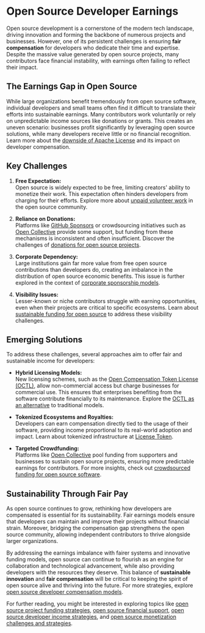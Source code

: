 # Open Source Developer Earnings

Open source development is a cornerstone of the modern tech landscape, driving innovation and forming the backbone of numerous projects and businesses. However, one of its persistent challenges is ensuring **fair compensation** for developers who dedicate their time and expertise. Despite the massive value generated by open source projects, many contributors face financial instability, with earnings often failing to reflect their impact.

## The Earnings Gap in Open Source

While large organizations benefit tremendously from open source software, individual developers and small teams often find it difficult to translate their efforts into sustainable earnings. Many contributors work voluntarily or rely on unpredictable income sources like donations or grants. This creates an uneven scenario: businesses profit significantly by leveraging open source solutions, while many developers receive little or no financial recognition. Learn more about the [downside of Apache License](https://www.license-token.com/wiki/the-downside-of-apache-license-and-why-i-never-would-use-it) and its impact on developer compensation.

## Key Challenges

1. **Free Expectation:**  
   Open source is widely expected to be free, limiting creators' ability to monetize their work. This expectation often hinders developers from charging for their efforts. Explore more about [unpaid volunteer work](https://www.license-token.com/wiki/unpaid-volunteer-work) in the open source community.

2. **Reliance on Donations:**  
   Platforms like [GitHub Sponsors](https://github.com/sponsors) or crowdsourcing initiatives such as [Open Collective](https://opencollective.com/) provide some support, but funding from these mechanisms is inconsistent and often insufficient. Discover the challenges of [donations for open source projects](https://www.license-token.com/wiki/donations-for-open-source-projects).

3. **Corporate Dependency:**  
   Large institutions gain far more value from free open source contributions than developers do, creating an imbalance in the distribution of open source economic benefits. This issue is further explored in the context of [corporate sponsorship models](https://www.license-token.com/wiki/corporate-sponsorship-models).

4. **Visibility Issues:**  
   Lesser-known or niche contributors struggle with earning opportunities, even when their projects are critical to specific ecosystems. Learn about [sustainable funding for open source](https://www.license-token.com/wiki/sustainable-funding-open-source) to address these visibility challenges.

## Emerging Solutions

To address these challenges, several approaches aim to offer fair and sustainable income for developers:

- **Hybrid Licensing Models:**  
  New licensing schemes, such as the [Open Compensation Token License (OCTL)](https://github.com/open-compensation-token-license/octl/tree/main), allow non-commercial access but charge businesses for commercial use. This ensures that enterprises benefiting from the software contribute financially to its maintenance. Explore the [OCTL as an alternative](https://www.license-token.com/wiki/octl-alternative-to-pure-open-source-capitalism) to traditional models.

- **Tokenized Ecosystems and Royalties:**  
  Developers can earn compensation directly tied to the usage of their software, providing income proportional to its real-world adoption and impact. Learn about tokenized infrastructure at [License Token](https://www.license-token.com).

- **Targeted Crowdfunding:**  
  Platforms like [Open Collective](https://opencollective.com/) pool funding from supporters and businesses to sustain open source projects, ensuring more predictable earnings for contributors. For more insights, check out [crowdsourced funding for open source software](https://www.license-token.com/wiki/crowdsourced-funding-for-open-source-software).

## Sustainability Through Fair Pay

As open source continues to grow, rethinking how developers are compensated is essential for its sustainability. Fair earnings models ensure that developers can maintain and improve their projects without financial strain. Moreover, bridging the compensation gap strengthens the open source community, allowing independent contributors to thrive alongside larger organizations.

By addressing the earnings imbalance with fairer systems and innovative funding models, open source can continue to flourish as an engine for collaboration and technological advancement, while also providing developers with the resources they deserve. This balance of **sustainable innovation** and **fair compensation** will be critical to keeping the spirit of open source alive and thriving into the future. For more strategies, explore [open source developer compensation models](https://www.license-token.com/wiki/open-source-developer-compensation-models).

For further reading, you might be interested in exploring topics like [open source project funding strategies](https://www.license-token.com/wiki/open-source-project-funding-strategies), [open source financial support](https://www.license-token.com/wiki/open-source-financial-support), [open source developer income strategies](https://www.license-token.com/wiki/open-source-developer-income-strategies), and [open source monetization challenges and strategies](https://www.license-token.com/wiki/open-source-monetization-challenges-and-strategies).